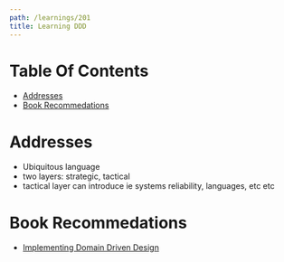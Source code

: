 ```yaml
---
path: /learnings/201
title: Learning DDD
---
```

# Table Of Contents

<!-- toc -->

- [Addresses](#addresses)
- [Book Recommedations](#book-recommedations)

<!-- tocstop -->

# Addresses

  * Ubiquitous language
  * two layers: strategic, tactical
  * tactical layer can introduce ie systems reliability, languages, etc etc

# Book Recommedations

  * [Implementing Domain Driven Design](https://www.amazon.com/Implementing-Domain-Driven-Design-Vaughn-Vernon-dp-0321834577/dp/0321834577/ref=as_li_ss_tl?_encoding=UTF8&me=&qid=1555869126&linkCode=ll1&tag=wilcodevelsol-20&linkId=9406990eecb6c34291599772739abfb1&language=en_US)
